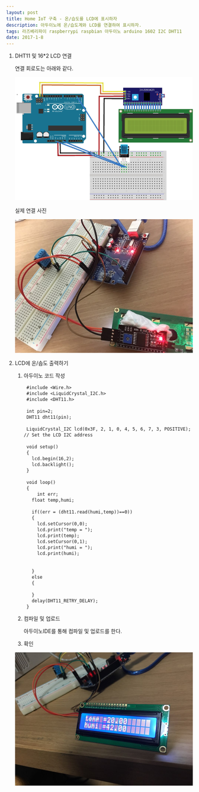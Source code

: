 ```yaml
--- 
layout: post
title: Home IoT 구축 - 온/습도를 LCD에 표시하자
description: 아두이노에 온/습도계와 LCD를 연결하여 표시하자.
tags: 라즈베리파이 raspberrypi raspbian 아두이노 arduino 1602 I2C DHT11
date: 2017-1-8
---
```



1. DHT11 및 16*2 LCD 연결  

    
    연결 회로도는 아래와 같다.  

    ![](https://github.com/adahnlim/adahnlim.github.io/blob/master/images/arduino-10.png?raw=true)

    실제 연결 사진   

    ![](https://github.com/adahnlim/adahnlim.github.io/blob/master/images/arduino-4.jpg?raw=true)


2. LCD에 온/솝도 출력하기

    1. 아두이노 코드 작성
    
            #include <Wire.h>
            #include <LiquidCrystal_I2C.h>
            #include <DHT11.h>

            int pin=2;
            DHT11 dht11(pin);

            LiquidCrystal_I2C lcd(0x3F, 2, 1, 0, 4, 5, 6, 7, 3, POSITIVE);  // Set the LCD I2C address

            void setup()
            {
              lcd.begin(16,2);
              lcd.backlight();
            }

            void loop()
            {
                int err;
              float temp,humi;

              if((err = (dht11.read(humi,temp))==0))
              {
                lcd.setCursor(0,0);
                lcd.print("temp = ");
                lcd.print(temp);
                lcd.setCursor(0,1);
                lcd.print("humi = ");
                lcd.print(humi);


              }
              else
              {

              }
              delay(DHT11_RETRY_DELAY);
            }

    3. 컴파일 및 업로드
    
        아두이노IDE를 통해 컴파일 및 업로드를 한다.

    4. 확인

      ![](https://github.com/adahnlim/adahnlim.github.io/blob/master/images/arduino-5.jpg?raw=true)
          
        



